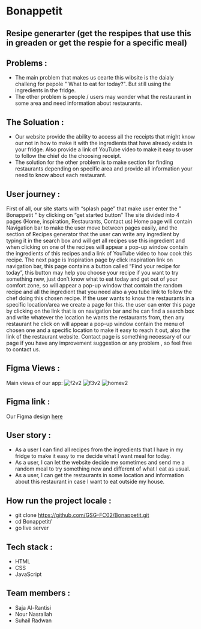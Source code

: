 # Bonappetit

## Resipe generarter (get the respipes that use this in greaden or get the respie for a specific meal)



## Problems :

* The main problem that makes us cearte this wibsite is the daialy challeng for pepole " What to eat for today?". But still using the ingredients in the fridge.
* The other problem is people / users may wonder what the restaurant in some area and need information about restaurants. 
 
## The Soluation :

* Our website provide the ability to access all the receipts that might know our not in how to make it with the ingredients that have already exists in your fridge. Also provide a link of YouTube video to make it easy to user to follow the chief do the choosing receipt.
* The solution for the other problem is to make section for finding restaurants depending on specific area and provide all information your need to know about each restaurant.


## User journey :

First of all, our site starts with “splash page” that make user enter the " Bonappetit " by clicking on “get started button” 
The site divided into 4 pages (Home, inspiration, Restaurants, Contact us)
Home page will contain 
Navigation bar to make the user move between pages easily, and the section of Recipes generator that the user can write any ingredient by typing it in the search box and will get all recipes use this ingredient and when clicking on one of the recipes will appear a pop-up window contain the ingredients of this recipes and a link of YouTube video to how cook this recipe.
The next page is Inspiration page by click inspiration link on navigation bar, this page contains a button called “Find your recipe for today”, this button may help you choose your recipe if you want to try something new, just don’t know what to eat today and get out of your comfort zone, so will appear a pop-up window that contain the random recipe and all the ingredient that you need also a you tube link to follow the chef doing this chosen recipe.
If the user wants to know the restaurants in a specific location/area we create a page for this. the user can enter this page by clicking on the link that is on navigation bar and he can find a search box and write whatever the location he wants the restaurants from, then any restaurant he click on will appear a pop-up window contain the menu of chosen one and a specific location to make it easy to reach it out, also the link of the restaurant website.
Contact page is something necessary of our page if you have any improvement suggestion or any problem , so feel free to contact us.

## Figma Views : 

Main views of our app:
![f2v2](https://user-images.githubusercontent.com/46837680/114374957-dbc85c80-9b8c-11eb-8e28-3f36ea045b92.jpg)
![f3v2](https://user-images.githubusercontent.com/46837680/114374977-e08d1080-9b8c-11eb-8c82-604fdc6f4cb9.jpg)
![homev2](https://user-images.githubusercontent.com/46837680/114374985-e3880100-9b8c-11eb-8f0b-e220bc03bee3.jpg)


## Figma link :

Our Figma design [here](https://www.figma.com/file/Dd0PX2HA0pU133OGgzgvEA/Recipes-Generator?node-id=2%3A0)


## User story :

* As a user I can find all recipes from the ingredients that I have in my fridge to make it easy to me decide what I want meal for today.
* As a user, I can let the website decide me sometimes and send me a random meal to try something new and different of what I eat as usual.
* As a user, I can get the restaurants in some location and information about this restaurant in case I want to eat outside my house.

## How run the project locale :

* git clone https://github.com/GSG-FC02/Bonappetit.git
* cd Bonappetit/
* go live server 

## Tech stack :

* HTML
* CSS 
* JavaScript


## Team members :

* Saja Al-Rantisi
* Nour Nasrallah
* Suhail Radwan


